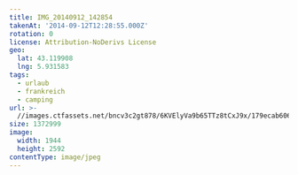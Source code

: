 ```yaml
---
title: IMG_20140912_142854
takenAt: '2014-09-12T12:28:55.000Z'
rotation: 0
license: Attribution-NoDerivs License
geo:
  lat: 43.119908
  lng: 5.931583
tags:
  - urlaub
  - frankreich
  - camping
url: >-
  //images.ctfassets.net/bncv3c2gt878/6KVElyVa9b65TTz8tCxJ9x/179ecab60634ff3e80919fef34396987/img_20140912_142854_28208742532_o
size: 1372999
image:
  width: 1944
  height: 2592
contentType: image/jpeg
---
```


